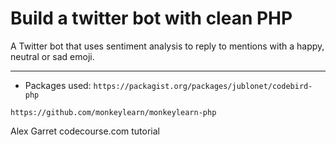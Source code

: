 # Build a twitter bot with clean PHP

A Twitter bot that uses sentiment analysis to reply to mentions with a happy, neutral or sad emoji.

****

- Packages used:
``https://packagist.org/packages/jublonet/codebird-php``

``https://github.com/monkeylearn/monkeylearn-php``


Alex Garret codecourse.com tutorial